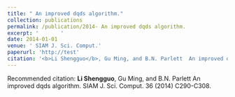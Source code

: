 ```yaml
---
title: " An improved dqds algorithm."
collection: publications
permalink: /publication/2014- An improved dqds algorithm.
excerpt: '       '
date: 2014-01-01
venue: ' SIAM J. Sci. Comput.'
paperurl: 'http://test'
citation: '<b>Li Shengguo</b>, Gu Ming, and B.N. Parlett  An improved dqds algorithm. SIAM J. Sci. Comput. 36 (2014) C290-C308. '
---
```



Recommended citation: <b>Li Shengguo</b>, Gu Ming, and B.N. Parlett  An improved dqds algorithm. SIAM J. Sci. Comput. 36 (2014) C290-C308. 
